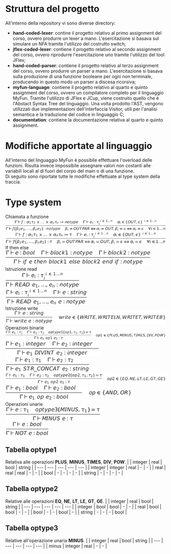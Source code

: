 # Struttura del progetto
All'interno della repository vi sono diverse directory:
- **hand-coded-lexer**: contine il progetto relativo al primo assignment del corso, ovvero produrre un lexer a mano. L'esercitazione si basava sul simulare un NFA tramite l'utilizzo del costrutto switch;
- **jflex-coded-lexer**: contiene il progetto relativo al secondo assignment del corso, ovvero riprodurre l'esercitazione uno tramite l'utilizzo del tool JFlex;
- **hand-coded-parser**: contiene il progetto relativo al terzo assignment del corso, ovvero produrre un parser a mano. L'esercitazione si basava sulla produzione di una funzione booleane per ogni non terminale, producendo in questo modo un parser a discesa ricorsiva;
- **myfun-language**: contiene il progetto relativo al quarto e quinto assignment del corso, ovvero un compilatore completo per il linguaggio MyFun. Tramite l'utilizzo di JFlex e JCup, viene costruito quello che è l'Abstact Syntax Tree del linguaggio. Una volta prodotto l'AST, vengono utilizzati due implementazioni dell'interfaccia Visitor, utili per l'analisi semantica e la traduzione del codice in linguaggio C;
- **documentation**: contiene la documentazione relativa al quarto e quinto assignment.
# Modifiche apportate al linguaggio
All'interno del linguaggio MyFun è possibile effettuare l'overload delle funzioni. Risulta invece impossibile assegnare valori non costanti alle variabili locali al di fuori del corpo del main o di una funzione.  
Di seguito sono riportate tutte le modifiche effettuate al type system della traccia.
# Type system
<p>
  Chiamata a funzione<br>
  <img src="documentation/call_function.png"><br>
  <img src="documentation/call_function_with_value.png"><br>
  If then else<br>
  <img src="documentation/if_then_else.png"><br>
  Istruzione read<br>
  <img src="documentation/read.png"><br>
  <img src="documentation/read_string.png"><br>
  Istruzione write<br>
  <img src="documentation/write.png"><br>
  Operazioni binarie<br>
  <img src="documentation/optype1.png"><br>
  <img src="documentation/divint.png"><br>
  <img src="documentation/str_concat.png"><br>
  <img src="documentation/optype2.png"><br>
  <img src="documentation/and_or.png"><br>
  Operazioni unarie<br>
  <img src="documentation/optype3.png"><br>
  <img src="documentation/not.png"><br>
</p>

## Tabella optype1
Relativa alle operazioni **PLUS**, **MINUS**, **TIMES**, **DIV**, **POW**.
|  | integer | real | bool | string |
| --- | --- | --- | --- | --- |
| integer | integer | real | - | - |
| real | real | real | - | - |
| bool | - | - | - | - |
| string | - | - | - | - |

## Tabella optype2
Relative alle operazioni **EQ**, **NE**, **LT**, **LE**, **GT**, **GE**.
|  | integer | real | bool | string |
| --- | --- | --- | --- | --- |
| integer | bool | bool | - | - |
| real | bool | bool | - | - |
| bool | - | - | bool | - |
| string | - | - | - | bool |

## Tabella optype3
Relative all'operazione unaria **MINUS**.
|  | integer | real | bool | string |
| --- | --- | --- | --- | --- |
| minus | integer | real | - | - |
